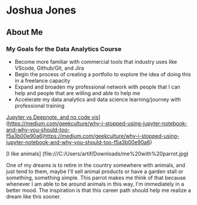 # Joshua Jones
## About Me

### My Goals for the Data Analytics Course
* Become more familiar with commercial tools that industry uses like VScode, Github/Git, and Jira
* Begin the process of creating a portfolio to explore the idea of doing this in a freelance capacity
* Expand and broaden my professional network with people that I can help and people that are willing and able to help me
* Accelerate my data analytics and data science learning/journey with professional training

 [Jupyter vs Deepnote, and no code vis]([[https://www.youtube.com/watch?v=HUBNt18RFbo](https://medium.com/geekculture/why-i-stopped-using-jupyter-notebook-and-why-you-should-too-f5a3b00e90a6))] (https://medium.com/geekculture/why-i-stopped-using-jupyter-notebook-and-why-you-should-too-f5a3b00e90a6)https://medium.com/geekculture/why-i-stopped-using-jupyter-notebook-and-why-you-should-too-f5a3b00e90a6)

 [I like animals] (file:///C:/Users/artif/Downloads/me%20with%20parrot.jpg)
 
 <p>One of my dreams is to retire in the country somewhere with animals, and just tend to them, maybe I'll sell animal products or have a garden stall or something, something simple. This parrot makes me think of that because whenever I am able to be around animals in this way, I'm immediately in a better mood. The inspiration is that this career path should help me realize a dream like this sooner.</p>
 
